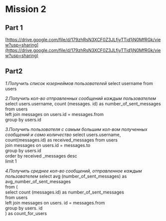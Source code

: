 # Mission 2

## Part 1
[https://drive.google.com/file/d/179zhRsN3XCF0Z3JLfjyTTid1jN0MfRGk/view?usp=sharing](https://drive.google.com/file/d/179zhRsN3XCF0Z3JLfjyTTid1jN0MfRGk/view?usp=sharing)

## Part2

*1.Получить список юзернеймов пользователей*
    select username from users   

*2.Получить кол-во отправленных сообщений каждым пользователем*
    select users.username, count (messages. id) as number_of_sent_messages from users   
    left join messages on users.id = messages.from   
    group by users.id   

*3.Получить пользователя с самым большим кол-вом полученных сообщений и само количество*
    select users.username, count(messages.id) as received_messages from users   
    join messages on users.id = messages.to   
    group by users.id   
    order by received _messages desc   
    limit 1   

*4.Получить среднее кол-во сообщений, отправленное каждым пользователем*
    select avg (number_of_sent_messages) as avg_number_of_sent_messages   
    from (   
          select count (messages.id) as number_of_sent_messages    
          from users    
          left join messages on users. id = messages.from    
          group by users. id     
    ) as count_for_users    

